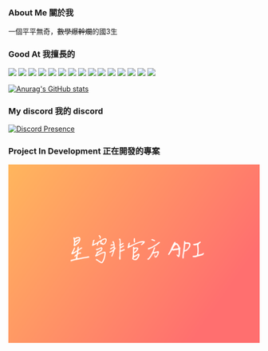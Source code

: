 ### About Me 關於我
一個平平無奇，~~數學爆幹爛~~的國3生

### Good At 我擅長的 
<img src='https://img.shields.io/badge/JavaScript-323330?style=for-the-badge&logo=javascript&logoColor=F7DF1E'>
<img src='https://img.shields.io/badge/TypeScript-007ACC?style=for-the-badge&logo=typescript&logoColor=white'>
<img src='https://img.shields.io/badge/nuxt%20js-00C58E?style=for-the-badge&logo=nuxtdotjs&logoColor=white'>
<img src='https://img.shields.io/badge/Vue%20js-35495E?style=for-the-badge&logo=vuedotjs&logoColor=4FC08D'>
<img src='https://img.shields.io/badge/Vite-B73BFE?style=for-the-badge&logo=vite&logoColor=FFD62E'>
<img src='https://img.shields.io/badge/Flask-000000?style=for-the-badge&logo=flask&logoColor=white'>
<img src='https://img.shields.io/badge/fastapi-109989?style=for-the-badge&logo=FASTAPI&logoColor=white'>
<img src='https://img.shields.io/badge/MySQL-005C84?style=for-the-badge&logo=mysql&logoColor=white'>
<img src='https://img.shields.io/badge/MongoDB-4EA94B?style=for-the-badge&logo=mongodb&logoColor=white'>
<img src='https://img.shields.io/badge/HTML5-E34F26?style=for-the-badge&logo=html5&logoColor=white'>
<img src='https://img.shields.io/badge/CSS3-1572B6?style=for-the-badge&logo=css3&logoColor=white'>
<img src='https://img.shields.io/badge/Python-FFD43B?style=for-the-badge&logo=python&logoColor=blue'>
<img src='https://img.shields.io/badge/React-20232A?style=for-the-badge&logo=react&logoColor=61DAFB'>
<img src='https://img.shields.io/badge/React_Native-20232A?style=for-the-badge&logo=react&logoColor=61DAFB'>
<img src='https://img.shields.io/badge/Django-092E20?style=for-the-badge&logo=django&logoColor=green'>

[![Anurag's GitHub stats](https://github-readme-stats.vercel.app/api?username=TommcyOWO&theme=synthwave)](https://github.com/anuraghazra/github-readme-stats)

###  My discord 我的 discord 

[![Discord Presence](https://lanyard.cnrad.dev/api/503043347246743567?idleMessage=I%20hate%20my%20life%20)](https://discord.com/users/503043347246743567)

###  Project In Development 正在開發的專案 

![Project](https://raw.githubusercontent.com/TommcyOWO/TommcyOWO/main/starrail-horizontal-A5.png)

